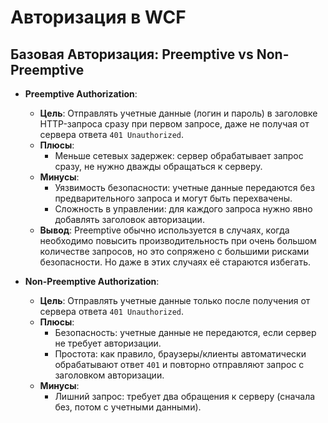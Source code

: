 # Авторизация в WCF

## Базовая Авторизация: Preemptive vs Non-Preemptive

- **Preemptive Authorization**:
    - **Цель**: Отправлять учетные данные (логин и пароль) в заголовке HTTP-запроса сразу при первом запросе, даже не получая от сервера ответа `401 Unauthorized`.
    - **Плюсы**:
        - Меньше сетевых задержек: сервер обрабатывает запрос сразу, не нужно дважды обращаться к серверу.
    - **Минусы**:
        - Уязвимость безопасности: учетные данные передаются без предварительного запроса и могут быть перехвачены.
        - Сложность в управлении: для каждого запроса нужно явно добавлять заголовок авторизации.
    - **Вывод**: Preemptive обычно используется в случаях, когда необходимо повысить производительность при очень большом количестве запросов, но это сопряжено с большими рисками безопасности. Но даже в этих случаях её стараются избегать.

- **Non-Preemptive Authorization**:
    - **Цель**: Отправлять учетные данные только после получения от сервера ответа `401 Unauthorized`.
    - **Плюсы**:
        - Безопасность: учетные данные не передаются, если сервер не требует авторизации.
        - Простота: как правило, браузеры/клиенты автоматически обрабатывают ответ `401` и повторно отправляют запрос с заголовком авторизации.
    - **Минусы**:
        - Лишний запрос: требует два обращения к серверу (сначала без, потом с учетными данными).
